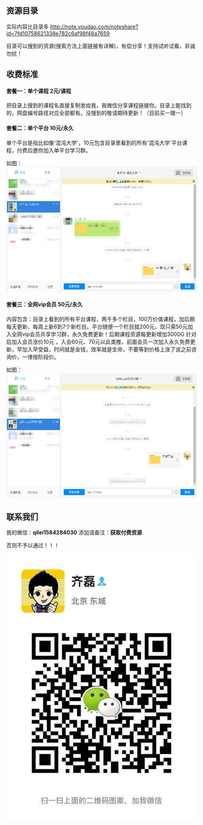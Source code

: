 ## 资源目录

实际内容比目录多
http://note.youdao.com/noteshare?id=7fd10758621338e782c6af98f48a7659

目录可以搜到的资源(搜索方法上面链接有详解)，有偿分享！支持试听试看，非诚勿扰！

## 收费标准

#### 套餐一：单个课程 2元/课程
把目录上搜到的课程名直接复制发给我，我微信分享课程链接你。目录上能找到的，网盘编号路径对应全部都有。没搜到的敬请期待更新！（目前买一赠一）

#### 套餐二：单个平台 10元/永久
单个平台是指比如像'混沌大学'，10元包含目录里看到的所有'混沌大学'平台课程，付费后邀你加入单平台学习群。

如图：
![截图](./img/tc02.png)

#### 套餐三：全网vip会员 50元/永久
内容包含：目录上看到的所有平台课程，两千多个栏目，100万价值课程，加后期每天更新，每周上新6到7个新栏目。平台随便一个栏目就200元，现只需50元加入全网vip会员共享学习群，永久免费更新！后期课程资源每更新增加3000G 针对后加入会员涨价10元 ，入会60元、70元以此类推，前面会员一次加入永久免费更新，早加入早受益，时间就是金钱，效率就是生命，不要等到价格上涨了说之前咨询价，一律按阶段价。

如图：
![截图](./img/tc03.png)

## 联系我们

我的微信：**qilei1584284030**
添加请备注：**获取付费资源**

否则不予以通过！！！

![二维码](./img/wx_qrcode.jpg)
